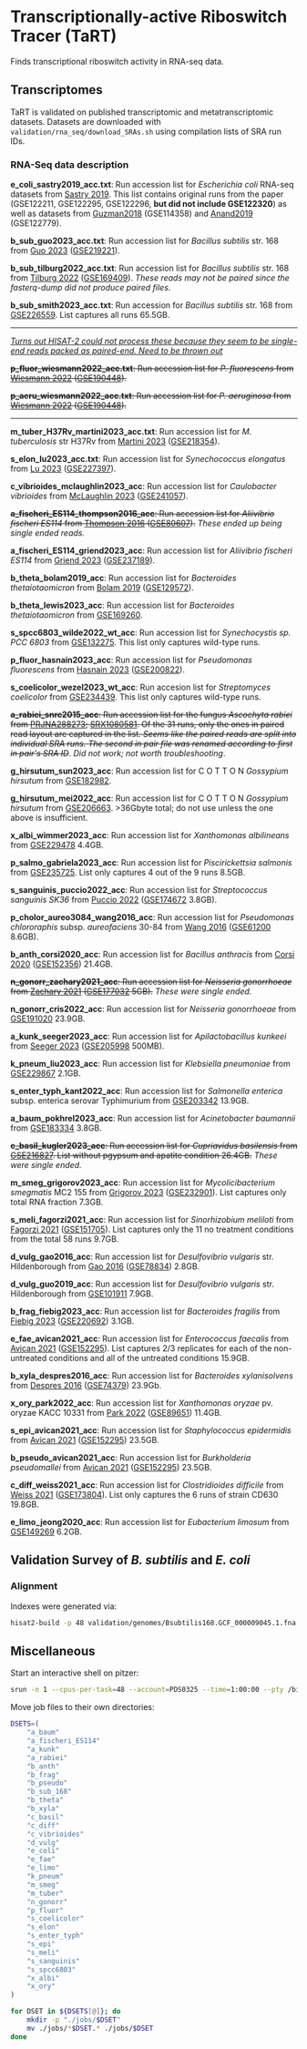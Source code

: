 # Transcriptionally-active Riboswitch Tracer (TaRT)

Finds transcriptional riboswitch activity in RNA-seq data.

## Transcriptomes

TaRT is validated on published transcriptomic and metatranscriptomic datasets. Datasets are downloaded with  `validation/rna_seq/download_SRAs.sh` using compilation lists of SRA run IDs.

### RNA-Seq data description

**e_coli_sastry2019_acc.txt**: Run accession list for *Escherichia coli* RNA-seq datasets from [Sastry 2019](https://www.nature.com/articles/s41467-019-13483-w). This list contains original runs from the paper (GSE122211, GSE122295, GSE122296, **but did not include GSE122320**) as well as datasets from [Guzman2018](https://www.biorxiv.org/content/10.1101/310946v2.full) (GSE114358) and [Anand2019](https://www.nature.com/articles/s41564-018-0340-2) (GSE122779).

**b_sub_guo2023_acc.txt**: Run accession list for *Bacillus subtilis* str. 168 from [Guo 2023](https://www.ncbi.nlm.nih.gov/pmc/articles/PMC9879117/) ([GSE219221](https://www.ncbi.nlm.nih.gov/geo/query/acc.cgi?acc=GSE219221)).

**b_sub_tilburg2022_acc.txt**: Run accession list for *Bacillus subtilis* str. 168 from [Tilburg 2022](https://www.ncbi.nlm.nih.gov/pmc/articles/PMC9049611/) ([GSE169409](https://www.ncbi.nlm.nih.gov/geo/query/acc.cgi?acc=GSE169409)). *These reads may not be paired since the fasterq-dump did not produce paired files*.

**b_sub_smith2023_acc.txt**: Run accession for *Bacillus subtilis* str. 168 from [GSE226559](https://www.ncbi.nlm.nih.gov/geo/query/acc.cgi?acc=GSE226559). List captures all runs 65.5GB.

---
*<u>Turns out HISAT-2 could not process these because they seem to be single-end reads packed as paired-end. Need to be thrown out</u>*

~~**p_fluor_wiesmann2022_acc.txt**: Run accession list for *P. fluorescens* from [Wiesmann 2022](https://www.nature.com/articles/s41396-022-01343-3) ([GSE190448](https://www.ncbi.nlm.nih.gov/geo/query/acc.cgi?acc=GSE190448)).~~

~~**p_aeru_wiesmann2022_acc.txt**: Run accession list for *P. aeruginosa* from [Wiesmann 2022](https://www.nature.com/articles/s41396-022-01343-3) ([GSE190448](https://www.ncbi.nlm.nih.gov/geo/query/acc.cgi?acc=GSE190448)).~~

---
**m_tuber_H37Rv_martini2023_acc.txt**: Run accession list for *M. tuberculosis* str H37Rv from [Martini 2023](https://www.ncbi.nlm.nih.gov/pmc/articles/PMC10178195/) ([GSE218354](https://www.ncbi.nlm.nih.gov/geo/query/acc.cgi?acc=GSE218354)).

**s_elon_lu2023_acc.txt**: Run accession list for *Synechococcus elongatus* from [Lu 2023](https://www.ncbi.nlm.nih.gov/pmc/articles/PMC10365998/) ([GSE227397](https://www.ncbi.nlm.nih.gov/geo/query/acc.cgi?acc=GSE227397)).

**c_vibrioides_mclaughlin2023_acc**: Run accession list for *Caulobacter vibrioides* from [McLaughlin 2023](https://pubmed.ncbi.nlm.nih.gov/37645952/) ([GSE241057](https://www.ncbi.nlm.nih.gov/geo/query/acc.cgi?acc=GSE241057)).

~~**a_fischeri_ES114_thompson2016_acc**: Run accession list for *Aliivibrio fischeri ES114* from [Thompson 2016](https://www.ncbi.nlm.nih.gov/pmc/articles/PMC5409853/) ([GSE80607](https://www.ncbi.nlm.nih.gov/geo/query/acc.cgi?acc=GSE80607)).~~ *These ended up being single ended reads.*

**a_fischeri_ES114_griend2023_acc**: Run accession list for *Aliivibrio fischeri ES114* from [Griend 2023](https://www.ncbi.nlm.nih.gov/pmc/articles/PMC10441365/) ([GSE237189](https://www.ncbi.nlm.nih.gov/geo/query/acc.cgi?acc=GSE237189)).

**b_theta_bolam2019_acc**: Run accession list for *Bacteroides thetaiotaomicron* from [Bolam 2019](https://www.nature.com/articles/s41564-019-0466-x) ([GSE129572](https://www.ncbi.nlm.nih.gov/geo/query/acc.cgi?acc=GSE129572)).

**b_theta_lewis2023_acc**: Run accession list for *Bacteroides thetaiotaomicron* from [GSE169260](https://www.ncbi.nlm.nih.gov/geo/query/acc.cgi?acc=GSE169260).

**s_spcc6803_wilde2022_wt_acc**: Run accession list for *Synechocystis sp. PCC 6803* from [GSE132275](https://www.ncbi.nlm.nih.gov/geo/query/acc.cgi?acc=GSE132275). This list only captures wild-type runs.

**p_fluor_hasnain2023_acc**: Run accession list for *Pseudomonas fluorescens* from [Hasnain 2023](https://www.ncbi.nlm.nih.gov/pmc/articles/PMC10229592/) ([GSE200822](https://www.ncbi.nlm.nih.gov/geo/query/acc.cgi?acc=GSE200822)).

**s_coelicolor_wezel2023_wt_acc**: Run accesion list for *Streptomyces coelicolor* from [GSE234439](https://www.ncbi.nlm.nih.gov/geo/query/acc.cgi?acc=GSE234439). This list only captures wild-type runs.

~~**a_rabiei_snrc2015_acc**: Run accession list for the fungus *Ascochyta rabiei* from [PRJNA288273](https://www.ncbi.nlm.nih.gov/bioproject/PRJNA288273); [SRX1080581](https://www.ncbi.nlm.nih.gov/sra/SRX1080581[accn]). Of the 31 runs, only the ones in paired read layout are captured in the list. *Seems like the paired reads are split into individual SRA runs. The second in pair file was renamed according to first in pair's SRA ID*~~. *Did not work; not worth troubleshooting*.

**g_hirsutum_sun2023_acc**: Run accession list for C O T T O N *Gossypium hirsutum* from [GSE182982](https://www.ncbi.nlm.nih.gov/geo/query/acc.cgi?acc=GSE182982).

**g_hirsutum_mei2022_acc**: Run accession list for C O T T O N *Gossypium hirsutum* from [GSE206663](https://www.ncbi.nlm.nih.gov/geo/query/acc.cgi?acc=GSE206663). >36Gbyte total; do not use unless the one above is insufficient.

**x_albi_wimmer2023_acc**: Run accession list for *Xanthomonas albilineans* from [GSE229478](https://www.ncbi.nlm.nih.gov/geo/query/acc.cgi?acc=GSE229478) 4.4GB.

**p_salmo_gabriela2023_acc**: Run accession list for *Piscirickettsia salmonis* from [GSE235725](https://www.ncbi.nlm.nih.gov/geo/query/acc.cgi?acc=GSE235725). List only captures 4 out of the 9 runs 8.5GB.

**s_sanguinis_puccio2022_acc**: Run accession list for *Streptococcus sanguinis SK36* from [Puccio 2022](<https://www.ncbi.nlm.nih.gov/pmc/articles/PMC8844241/>) ([GSE174672](https://www.ncbi.nlm.nih.gov/geo/query/acc.cgi?acc=GSE174672) 3.8GB).

**p_cholor_aureo3084_wang2016_acc**: Run accession list for *Pseudomonas chlororaphis* subsp. *aureofaciens* 30-84 from [Wang 2016](https://www.ncbi.nlm.nih.gov/pmc/articles/PMC4727817/) ([GSE61200](https://www.ncbi.nlm.nih.gov/geo/query/acc.cgi?acc=GSE61200) 8.6GB).

**b_anth_corsi2020_acc**: Run accession list for *Bacillus anthracis* from [Corsi 2020](https://www.ncbi.nlm.nih.gov/pmc/articles/PMC7843513/) ([GSE152356](https://www.ncbi.nlm.nih.gov/geo/query/acc.cgi?acc=GSE152356)) 21.4GB.

~~**n_gonorr_zachary2021_acc**: Run accession list for *Neisseria gonorrhoeae* from [Zachary 2021](https://pubmed.ncbi.nlm.nih.gov/34515630/) ([GSE177032](https://www.ncbi.nlm.nih.gov/geo/query/acc.cgi?acc=GSE177032) 5GB).~~ *These were single ended.*

**n_gonorr_cris2022_acc**: Run accession list for *Neisseria gonorrhoeae* from [GSE191020](https://www.ncbi.nlm.nih.gov/geo/query/acc.cgi?acc=GSE191020) 23.9GB.

**a_kunk_seeger2023_acc**: Run accession list for *Apilactobacillus kunkeei* from [Seeger 2023](https://www.ncbi.nlm.nih.gov/pmc/articles/PMC10496945/) ([GSE205998](https://www.ncbi.nlm.nih.gov/geo/query/acc.cgi?acc=GSE205998) 500MB).

**k_pneum_liu2023_acc**: Run accession list for *Klebsiella pneumoniae* from [GSE229867](https://www.ncbi.nlm.nih.gov/geo/query/acc.cgi?acc=GSE229867) 2.1GB.

**s_enter_typh_kant2022_acc**: Run accession list for *Salmonella enterica* subsp. enterica serovar Typhimurium from [GSE203342](https://www.ncbi.nlm.nih.gov/geo/query/acc.cgi?acc=GSE203342) 13.9GB.

**a_baum_pokhrel2023_acc**: Run accession list for *Acinetobacter baumannii* from [GSE183334](https://www.ncbi.nlm.nih.gov/geo/query/acc.cgi?acc=GSE183334) 3.8GB.

~~**c_basil_kugler2023_acc**: Run accession list for *Cupriavidus basilensis* from [GSE216827](https://www.ncbi.nlm.nih.gov/geo/query/acc.cgi?acc=GSE216827). List without pgypsum and apatite condition 26.4GB.~~ *These were single ended.*

**m_smeg_grigorov2023_acc**: Run accession list for *Mycolicibacterium smegmatis* MC2 155 from [Grigorov 2023](https://www.ncbi.nlm.nih.gov/pmc/articles/PMC10454040/) ([GSE232901](https://www.ncbi.nlm.nih.gov/geo/query/acc.cgi?acc=GSE232901)). List captures only total RNA fraction 7.3GB.

**s_meli_fagorzi2021_acc**: Run accession list for *Sinorhizobium meliloti* from [Fagorzi 2021](https://www.ncbi.nlm.nih.gov/pmc/articles/PMC7901481/) ([GSE151705](https://www.ncbi.nlm.nih.gov/geo/query/acc.cgi?acc=GSE151705)). List captures only the 11 no treatment conditions from the total 58 runs 9.7GB.

**d_vulg_gao2016_acc**: Run accession list for *Desulfovibrio vulgaris* str. Hildenborough from [Gao 2016](https://www.ncbi.nlm.nih.gov/pmc/articles/PMC5007762/) ([GSE78834](https://www.ncbi.nlm.nih.gov/geo/query/acc.cgi?acc=GSE78834)) 2.8GB.

**d_vulg_guo2019_acc**: Run accession list for *Desulfovibrio vulgaris* str. Hildenborough from [GSE101911](https://www.ncbi.nlm.nih.gov/geo/query/acc.cgi?acc=GSE101911) 7.9GB.

**b_frag_fiebig2023_acc**: Run accession list for *Bacteroides fragilis* from [Fiebig 2023](https://www.ncbi.nlm.nih.gov/pmc/articles/PMC10197588/) ([GSE220692](https://www.ncbi.nlm.nih.gov/geo/query/acc.cgi?acc=GSE220692)) 3.1GB.

**e_fae_avican2021_acc**: Run accession list for *Enterococcus faecalis* from [Avican 2021](https://www.ncbi.nlm.nih.gov/pmc/articles/PMC8172932/) ([GSE152295](https://www.ncbi.nlm.nih.gov/geo/query/acc.cgi?acc=GSE152295)). List captures 2/3 replicates for each of the non-untreated conditions and all of the untreated conditions 15.9GB.

**b_xyla_despres2016_acc**: Run accession list for *Bacteroides xylanisolvens* from [Despres 2016](https://www.ncbi.nlm.nih.gov/pmc/articles/PMC4769552/) ([GSE74379](https://www.ncbi.nlm.nih.gov/geo/query/acc.cgi?acc=GSE74379)) 23.9Gb.

**x_ory_park2022_acc**: Run accession list for *Xanthomonas oryzae* pv. oryzae KACC 10331 from [Park 2022](https://www.ncbi.nlm.nih.gov/pmc/articles/PMC9709210/) ([GSE89651](https://www.ncbi.nlm.nih.gov/geo/query/acc.cgi?acc=GSE89651)) 11.4GB.

**s_epi_avican2021_acc**: Run accession list for *Staphylococcus epidermidis* from [Avican 2021](https://www.ncbi.nlm.nih.gov/pmc/articles/PMC8172932/) ([GSE152295](https://www.ncbi.nlm.nih.gov/geo/query/acc.cgi?acc=GSE152295)) 23.5GB.

**b_pseudo_avican2021_acc**: Run accession list for *Burkholderia pseudomallei* from [Avican 2021](https://www.ncbi.nlm.nih.gov/pmc/articles/PMC8172932/) ([GSE152295](https://www.ncbi.nlm.nih.gov/geo/query/acc.cgi?acc=GSE152295)) 23.5GB.

**c_diff_weiss2021_acc**: Run accession list for *Clostridioides difficile* from [Weiss 2021](https://www.ncbi.nlm.nih.gov/pmc/articles/PMC8767335/) ([GSE173804](https://www.ncbi.nlm.nih.gov/geo/query/acc.cgi?acc=GSE173804)). List only captures the 6 runs of strain CD630 19.8GB.

**e_limo_jeong2020_acc**: Run accession list for *Eubacterium limosum* from [GSE149269](https://www.ncbi.nlm.nih.gov/geo/query/acc.cgi?acc=GSE149269) 6.2GB.

## Validation Survey of *B. subtilis* and *E. coli*

### Alignment

Indexes were generated via:

```bash
hisat2-build -p 48 validation/genomes/Bsubtilis168.GCF_000009045.1.fna validation/survey/b_sub_168_index/b_sub_168_index
```

## Miscellaneous

Start an interactive shell on pitzer:

```bash
srun -n 1 --cpus-per-task=48 --account=PDS0325 --time=1:00:00 --pty /bin/bash
```

Move job files to their own directories:

```bash
DSETS=(
    "a_baum"
    "a_fischeri_ES114"
    "a_kunk"
    "a_rabiei"
    "b_anth"
    "b_frag"
    "b_pseudo"
    "b_sub_168"
    "b_theta"
    "b_xyla"
    "c_basil"
    "c_diff"
    "c_vibrioides"
    "d_vulg"
    "e_coli"
    "e_fae"
    "e_limo"
    "k_pneum"
    "m_smeg"
    "m_tuber"
    "n_gonorr"
    "p_fluor"
    "s_coelicolor"
    "s_elon"
    "s_enter_typh"
    "s_epi"
    "s_meli"
    "s_sanguinis"
    "s_spcc6803"
    "x_albi"
    "x_ory"
)

for DSET in ${DSETS[@]}; do
    mkdir -p "./jobs/$DSET"
    mv ./jobs/*$DSET.* ./jobs/$DSET
done
```
